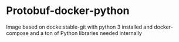 # Protobuf-docker-python

Image based on docke:stable-git with python 3 installed and docker-compose and a ton of Python libraries needed internally